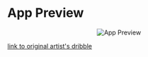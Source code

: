 # App Preview

<p align="center">
  <img src="https://i.stack.imgur.com/olTLb.gif" alt="App Preview" align="center">
</p>
    
  

[link to original artist's dribble](https://dribbble.com/shots/5356691-VPN-Mobile-App-UI-Kit-Freebie-Day-278-365-Project365)
